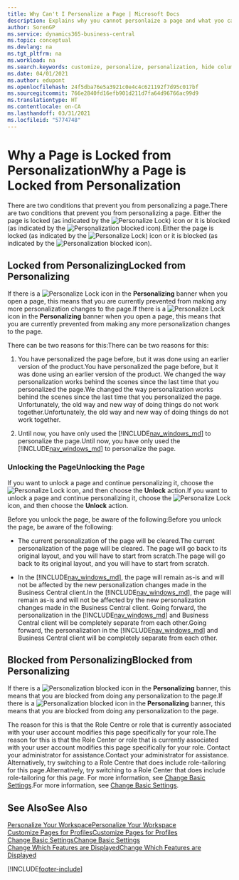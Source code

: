 ```yaml
---
title: Why Can't I Personalize a Page | Microsoft Docs
description: Explains why you cannot personlaize a page and what yoo can do to unlock it so you can personalize it.
author: SorenGP
ms.service: dynamics365-business-central
ms.topic: conceptual
ms.devlang: na
ms.tgt_pltfrm: na
ms.workload: na
ms.search.keywords: customize, personalize, personalization, hide columns, remove fields, move fields
ms.date: 04/01/2021
ms.author: edupont
ms.openlocfilehash: 24f5dba76e5a3921c0e4c4c621192f7d95c017bf
ms.sourcegitcommit: 766e2840fd16efb901d211d7fa64d96766ac99d9
ms.translationtype: HT
ms.contentlocale: en-CA
ms.lasthandoff: 03/31/2021
ms.locfileid: "5774748"
---
```

# <a name="why-a-page-is-locked-from-personalization"></a><span data-ttu-id="18d2d-103">Why a Page is Locked from Personalization</span><span class="sxs-lookup"><span data-stu-id="18d2d-103">Why a Page is Locked from Personalization</span></span>

<span data-ttu-id="18d2d-104">There are two conditions that prevent you from personalizing a page.</span><span class="sxs-lookup"><span data-stu-id="18d2d-104">There are two conditions that prevent you from personalizing a page.</span></span> <span data-ttu-id="18d2d-105">Either the page is locked (as indicated by the ![Personalize Lock](media/personalization-lock-icon.png "Personalize lock")) icon or it is blocked (as indicated by the ![Personalization blocked](media/personalization-blocked-icon.png "Personalization blocked") icon).</span><span class="sxs-lookup"><span data-stu-id="18d2d-105">Either the page is locked (as indicated by the ![Personalize Lock](media/personalization-lock-icon.png "Personalize lock")) icon or it is blocked (as indicated by the ![Personalization blocked](media/personalization-blocked-icon.png "Personalization blocked") icon).</span></span>

## <a name="locked-from-personalizing"></a><span data-ttu-id="18d2d-106">Locked from Personalizing</span><span class="sxs-lookup"><span data-stu-id="18d2d-106">Locked from Personalizing</span></span>

<span data-ttu-id="18d2d-107">If there is a ![Personalize Lock](media/personalization-lock-icon.png "Personalize lock") icon in the **Personalizing** banner when you open a page, this means that you are currently prevented from making any more personalization changes to the page.</span><span class="sxs-lookup"><span data-stu-id="18d2d-107">If there is a ![Personalize Lock](media/personalization-lock-icon.png "Personalize lock") icon in the **Personalizing** banner when you open a page, this means that you are currently prevented from making any more personalization changes to the page.</span></span>

<!-- This is because we changed the way personalization works behind the scenes since the last time that you personalized the page. Unfortunately, the old way and new of doing things do not work together.

The page currently includes the last personalization changes that you made. If you want to continue personalizing the page, then you can choose the lock icon and then **Unlock**. Just be aware that if you choose to unlock the page, the current personalization of the page will be cleared, and you will have to start from scratch.
-->

<span data-ttu-id="18d2d-108">There can be two reasons for this:</span><span class="sxs-lookup"><span data-stu-id="18d2d-108">There can be two reasons for this:</span></span>

1. <span data-ttu-id="18d2d-109">You have personalized the page before, but it was done using an earlier version of the product.</span><span class="sxs-lookup"><span data-stu-id="18d2d-109">You have personalized the page before, but it was done using an earlier version of the product.</span></span> <span data-ttu-id="18d2d-110">We changed the way personalization works behind the scenes since the last time that you personalized the page.</span><span class="sxs-lookup"><span data-stu-id="18d2d-110">We changed the way personalization works behind the scenes since the last time that you personalized the page.</span></span> <span data-ttu-id="18d2d-111">Unfortunately, the old way and new way of doing things do not work together.</span><span class="sxs-lookup"><span data-stu-id="18d2d-111">Unfortunately, the old way and new way of doing things do not work together.</span></span>

2. <span data-ttu-id="18d2d-112">Until now, you have only used the [!INCLUDE[nav_windows_md](includes/nav_windows_md.md)] to personalize the page.</span><span class="sxs-lookup"><span data-stu-id="18d2d-112">Until now, you have only used the [!INCLUDE[nav_windows_md](includes/nav_windows_md.md)] to personalize the page.</span></span>

### <a name="unlocking-the-page"></a><span data-ttu-id="18d2d-113">Unlocking the Page</span><span class="sxs-lookup"><span data-stu-id="18d2d-113">Unlocking the Page</span></span>

<span data-ttu-id="18d2d-114">If you want to unlock a page and continue personalizing it, choose the ![Personalize Lock](media/personalization-lock-icon.png "Personalize lock") icon, and then choose the **Unlock** action.</span><span class="sxs-lookup"><span data-stu-id="18d2d-114">If you want to unlock a page and continue personalizing it, choose the ![Personalize Lock](media/personalization-lock-icon.png "Personalize lock") icon, and then choose the **Unlock** action.</span></span>  

<span data-ttu-id="18d2d-115">Before you unlock the page, be aware of the following:</span><span class="sxs-lookup"><span data-stu-id="18d2d-115">Before you unlock the page, be aware of the following:</span></span>

- <span data-ttu-id="18d2d-116">The current personalization of the page will be cleared.</span><span class="sxs-lookup"><span data-stu-id="18d2d-116">The current personalization of the page will be cleared.</span></span> <span data-ttu-id="18d2d-117">The page will go back to its original layout, and you will have to start from scratch.</span><span class="sxs-lookup"><span data-stu-id="18d2d-117">The page will go back to its original layout, and you will have to start from scratch.</span></span>

- <span data-ttu-id="18d2d-118">In the [!INCLUDE[nav_windows_md](includes/nav_windows_md.md)], the page will remain as-is and will not be affected by the new personalization changes made in the Business Central client.</span><span class="sxs-lookup"><span data-stu-id="18d2d-118">In the [!INCLUDE[nav_windows_md](includes/nav_windows_md.md)], the page will remain as-is and will not be affected by the new personalization changes made in the Business Central client.</span></span> <span data-ttu-id="18d2d-119">Going forward, the personalization in the [!INCLUDE[nav_windows_md](includes/nav_windows_md.md)] and Business Central client will be completely separate from each other.</span><span class="sxs-lookup"><span data-stu-id="18d2d-119">Going forward, the personalization in the [!INCLUDE[nav_windows_md](includes/nav_windows_md.md)] and Business Central client will be completely separate from each other.</span></span>

## <a name="blocked-from-personalizing"></a><span data-ttu-id="18d2d-120">Blocked from Personalizing</span><span class="sxs-lookup"><span data-stu-id="18d2d-120">Blocked from Personalizing</span></span>

<span data-ttu-id="18d2d-121">If there is a ![Personalization blocked](media/personalization-blocked-icon.png "Personalization blocked") icon in the **Personalizing** banner, this means that you are blocked from doing any personalization to the page.</span><span class="sxs-lookup"><span data-stu-id="18d2d-121">If there is a ![Personalization blocked](media/personalization-blocked-icon.png "Personalization blocked") icon in the **Personalizing** banner, this means that you are blocked from doing any personalization to the page.</span></span>

<!-- Only text is translated, so removing this image for non-English UX reasons.  ![Personalize blocked](media/personalization-blocked.png "Personalize lock") -->

<span data-ttu-id="18d2d-122">The reason for this is that the Role Centre or role that is currently associated with your user account modifies this page specifically for your role.</span><span class="sxs-lookup"><span data-stu-id="18d2d-122">The reason for this is that the Role Center or role that is currently associated with your user account modifies this page specifically for your role.</span></span> <span data-ttu-id="18d2d-123">Contact your administrator for assistance.</span><span class="sxs-lookup"><span data-stu-id="18d2d-123">Contact your administrator for assistance.</span></span> <span data-ttu-id="18d2d-124">Alternatively, try switching to a Role Centre that does include role-tailoring for this page.</span><span class="sxs-lookup"><span data-stu-id="18d2d-124">Alternatively, try switching to a Role Center that does include role-tailoring for this page.</span></span> <span data-ttu-id="18d2d-125">For more information, see [Change Basic Settings](ui-change-basic-settings.md).</span><span class="sxs-lookup"><span data-stu-id="18d2d-125">For more information, see [Change Basic Settings](ui-change-basic-settings.md).</span></span>

## <a name="see-also"></a><span data-ttu-id="18d2d-126">See Also</span><span class="sxs-lookup"><span data-stu-id="18d2d-126">See Also</span></span>
[<span data-ttu-id="18d2d-127">Personalize Your Workspace</span><span class="sxs-lookup"><span data-stu-id="18d2d-127">Personalize Your Workspace</span></span>](ui-personalization-user.md)  
[<span data-ttu-id="18d2d-128">Customize Pages for Profiles</span><span class="sxs-lookup"><span data-stu-id="18d2d-128">Customize Pages for Profiles</span></span>](ui-personalization-manage.md)  
[<span data-ttu-id="18d2d-129">Change Basic Settings</span><span class="sxs-lookup"><span data-stu-id="18d2d-129">Change Basic Settings</span></span>](ui-change-basic-settings.md)  
[<span data-ttu-id="18d2d-130">Change Which Features are Displayed</span><span class="sxs-lookup"><span data-stu-id="18d2d-130">Change Which Features are Displayed</span></span>](ui-experiences.md)  


[!INCLUDE[footer-include](includes/footer-banner.md)]